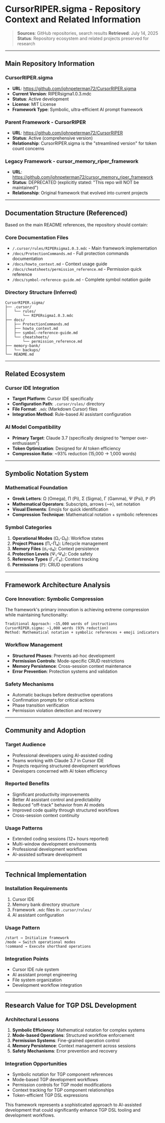 # CursorRIPER.sigma - Repository Context and Related Information

> **Sources**: GitHub repositories, search results
> **Retrieved**: July 14, 2025
> **Status**: Repository ecosystem and related projects preserved for research

---

## Main Repository Information

### CursorRIPER.sigma
- **URL**: https://github.com/johnpeterman72/CursorRIPER.sigma
- **Current Version**: RIPERsigma1.0.3.mdc
- **Status**: Active development
- **License**: MIT License
- **Framework Type**: Symbolic, ultra-efficient AI prompt framework

### Parent Framework - CursorRIPER
- **URL**: https://github.com/johnpeterman72/CursorRIPER
- **Status**: Active (comprehensive version)
- **Relationship**: CursorRIPER.sigma is the "streamlined version" for token count concerns

### Legacy Framework - cursor_memory_riper_framework
- **URL**: https://github.com/johnpeterman72/cursor_memory_riper_framework
- **Status**: DEPRECATED (explicitly stated: "This repo will NOT be maintained")
- **Relationship**: Original framework that evolved into current projects

---

## Documentation Structure (Referenced)

Based on the main README references, the repository should contain:

### Core Documentation Files
- `/.cursor/rules/RIPERsigma1.0.3.mdc` - Main framework implementation
- `/docs/ProtectionCommands.md` - Full protection commands documentation
- `/docs/howto_context.md` - Context usage guide
- `/docs/cheatsheets/permission_reference.md` - Permission quick reference
- `/docs/symbol-reference-guide.md` - Complete symbol notation guide

### Directory Structure (Inferred)
```
CursorRIPER.sigma/
├── .cursor/
│   └── rules/
│       └── RIPERsigma1.0.3.mdc
├── docs/
│   ├── ProtectionCommands.md
│   ├── howto_context.md
│   ├── symbol-reference-guide.md
│   └── cheatsheets/
│       └── permission_reference.md
├── memory-bank/
│   └── backups/
└── README.md
```

---

## Related Ecosystem

### Cursor IDE Integration
- **Target Platform**: Cursor IDE specifically
- **Configuration Path**: `.cursor/rules/` directory
- **File Format**: `.mdc` (Markdown Cursor) files
- **Integration Method**: Rule-based AI assistant configuration

### AI Model Compatibility
- **Primary Target**: Claude 3.7 (specifically designed to "temper over-enthusiasm")
- **Token Optimization**: Designed for AI token efficiency
- **Compression Ratio**: ~93% reduction (15,000 → 1,000 words)

---

## Symbolic Notation System

### Mathematical Foundation
- **Greek Letters**: Ω (Omega), Π (Pi), Σ (Sigma), Γ (Gamma), Ψ (Psi), ℙ (P)
- **Mathematical Operators**: Subscripts, arrows (⟶), set notation
- **Visual Elements**: Emojis for quick identification
- **Compression Technique**: Mathematical notation + symbolic references

### Symbol Categories
1. **Operational Modes** (Ω₁-Ω₅): Workflow states
2. **Project Phases** (Π₁-Π₄): Lifecycle management
3. **Memory Files** (σ₁-σ₆): Context persistence
4. **Protection Levels** (Ψ₁-Ψ₆): Code safety
5. **Reference Types** (Γ₁-Γ₈): Context tracking
6. **Permissions** (ℙ): CRUD operations

---

## Framework Architecture Analysis

### Core Innovation: Symbolic Compression
The framework's primary innovation is achieving extreme compression while maintaining functionality:

```
Traditional Approach: ~15,000 words of instructions
CursorRIPER.sigma: ~1,000 words (93% reduction)
Method: Mathematical notation + symbolic references + emoji indicators
```

### Workflow Management
- **Structured Phases**: Prevents ad-hoc development
- **Permission Controls**: Mode-specific CRUD restrictions
- **Memory Persistence**: Cross-session context maintenance
- **Error Prevention**: Protection systems and validation

### Safety Mechanisms
- Automatic backups before destructive operations
- Confirmation prompts for critical actions
- Phase transition verification
- Permission violation detection and recovery

---

## Community and Adoption

### Target Audience
- Professional developers using AI-assisted coding
- Teams working with Claude 3.7 in Cursor IDE
- Projects requiring structured development workflows
- Developers concerned with AI token efficiency

### Reported Benefits
- Significant productivity improvements
- Better AI assistant control and predictability
- Reduced "off-track" behavior from AI models
- Improved code quality through structured workflows
- Cross-session context continuity

### Usage Patterns
- Extended coding sessions (12+ hours reported)
- Multi-window development environments
- Professional development workflows
- AI-assisted software development

---

## Technical Implementation

### Installation Requirements
1. Cursor IDE
2. Memory bank directory structure
3. Framework `.mdc` files in `.cursor/rules/`
4. AI assistant configuration

### Usage Pattern
```
/start → Initialize framework
/mode → Switch operational modes
!command → Execute shorthand operations
```

### Integration Points
- Cursor IDE rule system
- AI assistant prompt engineering
- File system organization
- Development workflow integration

---

## Research Value for TGP DSL Development

### Architectural Lessons
1. **Symbolic Efficiency**: Mathematical notation for complex systems
2. **Mode-based Operations**: Structured workflow enforcement
3. **Permission Systems**: Fine-grained operation control
4. **Memory Persistence**: Context management across sessions
5. **Safety Mechanisms**: Error prevention and recovery

### Integration Opportunities
- Symbolic notation for TGP component references
- Mode-based TGP development workflows
- Permission controls for TGP model modifications
- Context tracking for TGP component relationships
- Token-efficient TGP DSL expressions

This framework represents a sophisticated approach to AI-assisted development that could significantly enhance TGP DSL tooling and development workflows.
